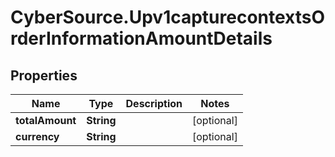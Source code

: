 # CyberSource.Upv1capturecontextsOrderInformationAmountDetails

## Properties
Name | Type | Description | Notes
------------ | ------------- | ------------- | -------------
**totalAmount** | **String** |  | [optional] 
**currency** | **String** |  | [optional] 


